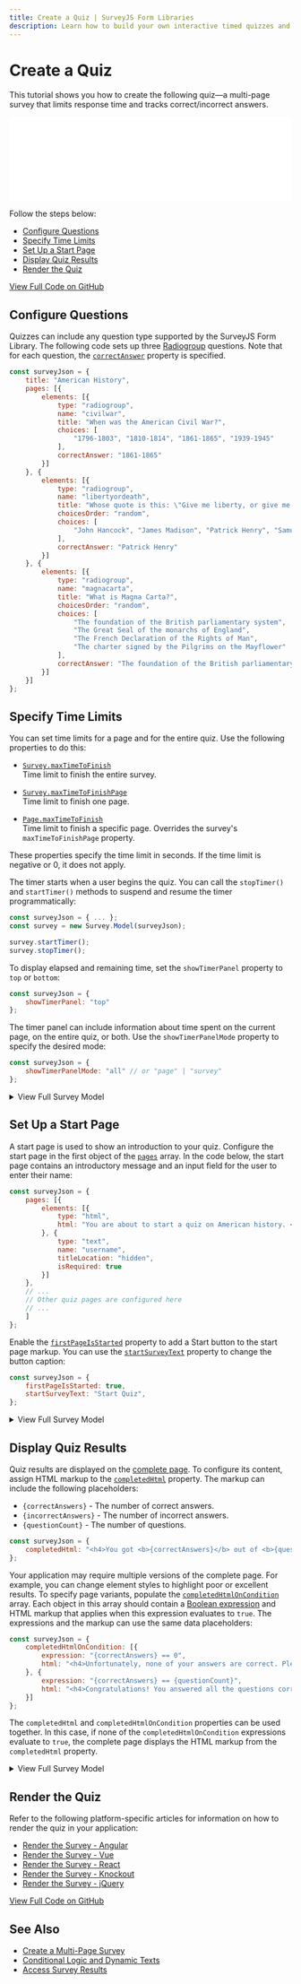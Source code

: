 ```yaml
---
title: Create a Quiz | SurveyJS Form Libraries
description: Learn how to build your own interactive timed quizzes and tests with SurveyJS. A step-by-step tutorial plus access to the full demo source code.
---
```

# Create a Quiz

This tutorial shows you how to create the following quiz&mdash;a multi-page survey that limits response time and tracks correct/incorrect answers. 

<iframe src="/proxy/github/code-examples/quiz/jquery/index.html"
    style="width:100%; border:0; border-radius: 4px; overflow:hidden;"
></iframe>

Follow the steps below:

- [Configure Questions](#configure-questions)
- [Specify Time Limits](#specify-time-limits)
- [Set Up a Start Page](#set-up-a-start-page)
- [Display Quiz Results](#display-quiz-results)
- [Render the Quiz](#render-the-quiz)

[View Full Code on GitHub](https://github.com/surveyjs/code-examples/tree/main/quiz/ (linkStyle))

## Configure Questions

Quizzes can include any question type supported by the SurveyJS Form Library. The following code sets up three [Radiogroup](https://surveyjs.io/Documentation/Library?id=questionradiogroupmodel) questions. Note that for each question, the [`correctAnswer`](https://surveyjs.io/Documentation/Library?id=Question#correctAnswer) property is specified.

```js
const surveyJson = {
    title: "American History",
    pages: [{
        elements: [{
            type: "radiogroup",
            name: "civilwar",
            title: "When was the American Civil War?",
            choices: [
                "1796-1803", "1810-1814", "1861-1865", "1939-1945"
            ],
            correctAnswer: "1861-1865"
        }]
    }, {
        elements: [{
            type: "radiogroup",
            name: "libertyordeath",
            title: "Whose quote is this: \"Give me liberty, or give me death\"?",
            choicesOrder: "random",
            choices: [
                "John Hancock", "James Madison", "Patrick Henry", "Samuel Adams"
            ],
            correctAnswer: "Patrick Henry"
        }]
    }, {
        elements: [{
            type: "radiogroup",
            name: "magnacarta",
            title: "What is Magna Carta?",
            choicesOrder: "random",
            choices: [
                "The foundation of the British parliamentary system",
                "The Great Seal of the monarchs of England",
                "The French Declaration of the Rights of Man",
                "The charter signed by the Pilgrims on the Mayflower"
            ],
            correctAnswer: "The foundation of the British parliamentary system"
        }]
    }]
};
```

## Specify Time Limits

You can set time limits for a page and for the entire quiz. Use the following properties to do this:

- [`Survey.maxTimeToFinish`](https://surveyjs.io/Documentation/Library?id=surveymodel#maxTimeToFinish)      
Time limit to finish the entire survey.

- [`Survey.maxTimeToFinishPage`](https://surveyjs.io/Documentation/Library?id=surveymodel#maxTimeToFinishPage)      
Time limit to finish one page.

- [`Page.maxTimeToFinish`](https://surveyjs.io/Documentation/Library?id=pagemodel#maxTimeToFinish)        
Time limit to finish a specific page. Overrides the survey's `maxTimeToFinishPage` property.

These properties specify the time limit in seconds. If the time limit is negative or 0, it does not apply.

The timer starts when a user begins the quiz. You can call the `stopTimer()` and `startTimer()` methods to suspend and resume the timer programmatically:

```js
const surveyJson = { ... };
const survey = new Survey.Model(surveyJson);

survey.startTimer();
survey.stopTimer();
```

To display elapsed and remaining time, set the `showTimerPanel` property to `top` or `bottom`:

```js
const surveyJson = {
    showTimerPanel: "top"
};
```

The timer panel can include information about time spent on the current page, on the entire quiz, or both. Use the `showTimerPanelMode` property to specify the desired mode:

```js
const surveyJson = {
    showTimerPanelMode: "all" // or "page" | "survey"
};
```

<details>
  <summary>View Full Survey Model</summary>

```js
const surveyJson = {
    title: "American History",
    showProgressBar: "bottom",
    showTimerPanel: "top",
    maxTimeToFinishPage: 10,
    maxTimeToFinish: 25,
    pages: [{
        elements: [{
            type: "radiogroup",
            name: "civilwar",
            title: "When was the American Civil War?",
            choices: [
                "1796-1803", "1810-1814", "1861-1865", "1939-1945"
            ],
            correctAnswer: "1861-1865"
        }]
    }, {
        elements: [{
            type: "radiogroup",
            name: "libertyordeath",
            title: "Whose quote is this: \"Give me liberty, or give me death\"?",
            choicesOrder: "random",
            choices: [
                "John Hancock", "James Madison", "Patrick Henry", "Samuel Adams"
            ],
            correctAnswer: "Patrick Henry"
        }]
    }, {
        elements: [{
            type: "radiogroup",
            name: "magnacarta",
            title: "What is Magna Carta?",
            choicesOrder: "random",
            choices: [
                "The foundation of the British parliamentary system",
                "The Great Seal of the monarchs of England",
                "The French Declaration of the Rights of Man",
                "The charter signed by the Pilgrims on the Mayflower"
            ],
            correctAnswer: "The foundation of the British parliamentary system"
        }]
    }]
};
```
</details>

## Set Up a Start Page

A start page is used to show an introduction to your quiz. Configure the start page in the first object of the [`pages`](https://surveyjs.io/Documentation/Library?id=surveymodel#pages) array. In the code below, the start page contains an introductory message and an input field for the user to enter their name:

```js
const surveyJson = {
    pages: [{
        elements: [{
            type: "html",
            html: "You are about to start a quiz on American history. <br>You will have 10 seconds for every question and 25 seconds to end the quiz.<br>Enter your name below and click <b>Start Quiz</b> to begin."
        }, {
            type: "text",
            name: "username",
            titleLocation: "hidden",
            isRequired: true
        }]
    },
    // ...
    // Other quiz pages are configured here
    // ...
    ]
};
```

Enable the [`firstPageIsStarted`](https://surveyjs.io/Documentation/Library?id=surveymodel#firstPageIsStarted) property to add a Start button to the start page markup. You can use the [`startSurveyText`](https://surveyjs.io/Documentation/Library?id=surveymodel#startSurveyText) property to change the button caption:

```js
const surveyJson = {
    firstPageIsStarted: true,
    startSurveyText: "Start Quiz",
};
```

<details>
  <summary>View Full Survey Model</summary>

```js
const surveyJson = {
    title: "American History",
    showProgressBar: "bottom",
    showTimerPanel: "top",
    maxTimeToFinishPage: 10,
    maxTimeToFinish: 25,
    firstPageIsStarted: true,
    startSurveyText: "Start Quiz",
    pages: [{
        elements: [{
            type: "html",
            html: "You are about to start a quiz on American history. <br>You will have 10 seconds for every question and 25 seconds to end the quiz.<br>Enter your name below and click <b>Start Quiz</b> to begin."
        }, {
            type: "text",
            name: "username",
            titleLocation: "hidden",
            isRequired: true
        }]
    }, {
        elements: [{
            type: "radiogroup",
            name: "civilwar",
            title: "When was the American Civil War?",
            choices: [
                "1796-1803", "1810-1814", "1861-1865", "1939-1945"
            ],
            correctAnswer: "1861-1865"
        }]
    }, {
        elements: [{
            type: "radiogroup",
            name: "libertyordeath",
            title: "Whose quote is this: \"Give me liberty, or give me death\"?",
            choicesOrder: "random",
            choices: [
                "John Hancock", "James Madison", "Patrick Henry", "Samuel Adams"
            ],
            correctAnswer: "Patrick Henry"
        }]
    }, {
        elements: [{
            type: "radiogroup",
            name: "magnacarta",
            title: "What is Magna Carta?",
            choicesOrder: "random",
            choices: [
                "The foundation of the British parliamentary system",
                "The Great Seal of the monarchs of England",
                "The French Declaration of the Rights of Man",
                "The charter signed by the Pilgrims on the Mayflower"
            ],
            correctAnswer: "The foundation of the British parliamentary system"
        }]
    }]
};
```
</details>

## Display Quiz Results

Quiz results are displayed on the [complete page](https://surveyjs.io/Documentation/Library?id=design-survey-create-a-multi-page-survey#complete-page). To configure its content, assign HTML markup to the [`completedHtml`](https://surveyjs.io/Documentation/Library?id=surveymodel#completedHtml) property. The markup can include the following placeholders:

- `{correctAnswers}` - The number of correct answers.
- `{incorrectAnswers}` - The number of incorrect answers.
- `{questionCount}` - The number of questions.

```js
const surveyJson = {
    completedHtml: "<h4>You got <b>{correctAnswers}</b> out of <b>{questionCount}</b> correct answers.</h4>",
};
```

Your application may require multiple versions of the complete page. For example, you can change element styles to highlight poor or excellent results. To specify page variants, populate the [`completedHtmlOnCondition`](https://surveyjs.io/Documentation/Library?id=surveymodel#completedHtmlOnCondition) array. Each object in this array should contain a [Boolean expression](https://surveyjs.io/Documentation/Library?id=design-survey-conditional-display#boolean-expressions) and HTML markup that applies when this expression evaluates to `true`. The expressions and the markup can use the same data placeholders:

```js
const surveyJson = {
    completedHtmlOnCondition: [{
        expression: "{correctAnswers} == 0",
        html: "<h4>Unfortunately, none of your answers are correct. Please try again.</h4>"
    }, {
        expression: "{correctAnswers} == {questionCount}",
        html: "<h4>Congratulations! You answered all the questions correctly!</h4>"
    }]
};
```

The `completedHtml` and `completedHtmlOnCondition` properties can be used together. In this case, if none of the `completedHtmlOnCondition` expressions evaluate to `true`, the complete page displays the HTML markup from the `completedHtml` property.

<details>
  <summary>View Full Survey Model</summary>

```js
const surveyJson = {
    title: "American History",
    showProgressBar: "bottom",
    showTimerPanel: "top",
    maxTimeToFinishPage: 10,
    maxTimeToFinish: 25,
    firstPageIsStarted: true,
    startSurveyText: "Start Quiz",
    pages: [{
        elements: [{
            type: "html",
            html: "You are about to start a quiz on American history. <br>You will have 10 seconds for every question and 25 seconds to end the quiz.<br>Enter your name below and click <b>Start Quiz</b> to begin."
        }, {
            type: "text",
            name: "username",
            titleLocation: "hidden",
            isRequired: true
        }]
    }, {
        elements: [{
            type: "radiogroup",
            name: "civilwar",
            title: "When was the American Civil War?",
            choices: [
                "1796-1803", "1810-1814", "1861-1865", "1939-1945"
            ],
            correctAnswer: "1861-1865"
        }]
    }, {
        elements: [{
            type: "radiogroup",
            name: "libertyordeath",
            title: "Whose quote is this: \"Give me liberty, or give me death\"?",
            choicesOrder: "random",
            choices: [
                "John Hancock", "James Madison", "Patrick Henry", "Samuel Adams"
            ],
            correctAnswer: "Patrick Henry"
        }]
    }, {
        elements: [{
            type: "radiogroup",
            name: "magnacarta",
            title: "What is Magna Carta?",
            choicesOrder: "random",
            choices: [
                "The foundation of the British parliamentary system",
                "The Great Seal of the monarchs of England",
                "The French Declaration of the Rights of Man",
                "The charter signed by the Pilgrims on the Mayflower"
            ],
            correctAnswer: "The foundation of the British parliamentary system"
        }]
    }],
    completedHtml: "<h4>You got <b>{correctAnswers}</b> out of <b>{questionCount}</b> correct answers.</h4>",
    completedHtmlOnCondition: [{
        expression: "{correctAnswers} == 0",
        html: "<h4>Unfortunately, none of your answers are correct. Please try again.</h4>"
    }, {
        expression: "{correctAnswers} == {questionCount}",
        html: "<h4>Congratulations! You answered all the questions correctly!</h4>"
    }]
};
```
</details>

## Render the Quiz

Refer to the following platform-specific articles for information on how to render the quiz in your application:

- [Render the Survey - Angular](https://surveyjs.io/form-library/documentation/get-started-angular#render-the-survey)
- [Render the Survey - Vue](https://surveyjs.io/form-library/documentation/get-started-vue#render-the-survey)
- [Render the Survey - React](https://surveyjs.io/form-library/documentation/get-started-react#render-the-survey)
- [Render the Survey - Knockout](https://surveyjs.io/form-library/documentation/get-started-knockout#render-the-survey)
- [Render the Survey - jQuery](https://surveyjs.io/form-library/documentation/get-started-jquery#render-the-survey)

[View Full Code on GitHub](https://github.com/surveyjs/code-examples/tree/main/quiz/ (linkStyle))

## See Also

- [Create a Multi-Page Survey](https://surveyjs.io/Documentation/Library?id=design-survey-create-a-multi-page-survey)
- [Conditional Logic and Dynamic Texts](https://surveyjs.io/Documentation/Library?id=design-survey-conditional-logic)
- [Access Survey Results](https://surveyjs.io/Documentation/Library?id=handle-survey-results-access)
